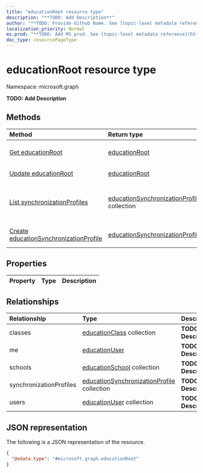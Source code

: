 ```yaml
---
title: "educationRoot resource type"
description: "**TODO: Add Description**"
author: "**TODO: Provide Github Name. See [topic-level metadata reference](https://msgo.azurewebsites.net/add/document/guidelines/metadata.html#topic-level-metadata)**"
localization_priority: Normal
ms.prod: "**TODO: Add MS prod. See [topic-level metadata reference](https://msgo.azurewebsites.net/add/document/guidelines/metadata.html#topic-level-metadata)**"
doc_type: resourcePageType
---
```


# educationRoot resource type

Namespace: microsoft.graph



**TODO: Add Description**

## Methods
|Method|Return type|Description|
|:---|:---|:---|
|[Get educationRoot](../api/educationroot-get.md)|[educationRoot](../resources/educationroot.md)|Read the properties and relationships of an [educationRoot](../resources/educationroot.md) object.|
|[Update educationRoot](../api/educationroot-update.md)|[educationRoot](../resources/educationroot.md)|Update the properties of an [educationRoot](../resources/educationroot.md) object.|
|[List synchronizationProfiles](../api/educationroot-list-synchronizationprofiles.md)|[educationSynchronizationProfile](../resources/educationsynchronizationprofile.md) collection|Get the educationSynchronizationProfile resources from the synchronizationProfiles navigation property.|
|[Create educationSynchronizationProfile](../api/educationroot-post-synchronizationprofiles.md)|[educationSynchronizationProfile](../resources/educationsynchronizationprofile.md)|Create a new educationSynchronizationProfile object.|

## Properties
|Property|Type|Description|
|:---|:---|:---|

## Relationships
|Relationship|Type|Description|
|:---|:---|:---|
|classes|[educationClass](../resources/educationclass.md) collection|**TODO: Add Description**|
|me|[educationUser](../resources/educationuser.md)|**TODO: Add Description**|
|schools|[educationSchool](../resources/educationschool.md) collection|**TODO: Add Description**|
|synchronizationProfiles|[educationSynchronizationProfile](../resources/educationsynchronizationprofile.md) collection|**TODO: Add Description**|
|users|[educationUser](../resources/educationuser.md) collection|**TODO: Add Description**|

## JSON representation
The following is a JSON representation of the resource.
<!-- {
  "blockType": "resource",
  "keyProperty": "id",
  "@odata.type": "microsoft.graph.educationRoot",
  "openType": false
}
-->
``` json
{
  "@odata.type": "#microsoft.graph.educationRoot"
}
```

